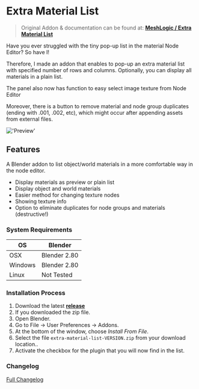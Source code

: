 # Extra Material List

>Original Addon & documentation can be found at: <b>[MeshLogic / Extra Material List](https://meshlogic.github.io/posts/blender/addons/extra-material-list/)</b>

Have you ever struggled with the tiny pop-up list in the material Node Editor? So have I!

Therefore, I made an addon that enables to pop-up an extra material list with specified number of rows and columns. Optionally, you can display all materials in a plain list.

The panel also now has function to easy select image texture from Node Editor

Moreover, there is a button to remove material and node group duplicates (ending with .001, .002, etc), which might occur after appending assets from external files.

!['Preview'](https://raw.githubusercontent.com/wiki/schroef/extra-material-list/images/extra-material-list-preview-v026.jpg?2024-11-11)

## Features

A Blender addon to list object/world materials in a more comfortable way in the node editor.

- Display materials as preview or plain list
- Display object and world materials
- Easier method for changing texture nodes
- Showing texture info
- Option to eliminate duplicates for node groups and materials (destructive!)

### System Requirements

| **OS** | **Blender** |
| ------------- | ------------- |
| OSX | Blender 2.80 |
| Windows | Blender 2.80 |
| Linux | Not Tested |

<!-- ### Blender 2.80 | Pre-release
Try this pre-release branch for Blender 2.80: [bl280_dev](https://github.com/schroef/extra-material-list/tree/bl280_dev) -->

### Installation Process

1. Download the latest <b>[release](https://github.com/schroef/extra-material-list/releases/)</b>
2. If you downloaded the zip file.
3. Open Blender.
4. Go to File -> User Preferences -> Addons.
5. At the bottom of the window, choose *Install From File*.
6. Select the file `extra-material-list-VERSION.zip` from your download location..
7. Activate the checkbox for the plugin that you will now find in the list.



### Changelog
[Full Changelog](CHANGELOG.md)





<!--
- Fill in data
 -
 -
-->

